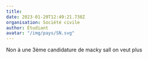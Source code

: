 ```yaml
---
title: 
date: 2023-01-20T12:49:21.738Z
organisation: Société civile
author: Étudiant 
avatar: "/img/pays/SN.svg"
---
```


Non à une 3ème candidature de macky sall on veut plus
